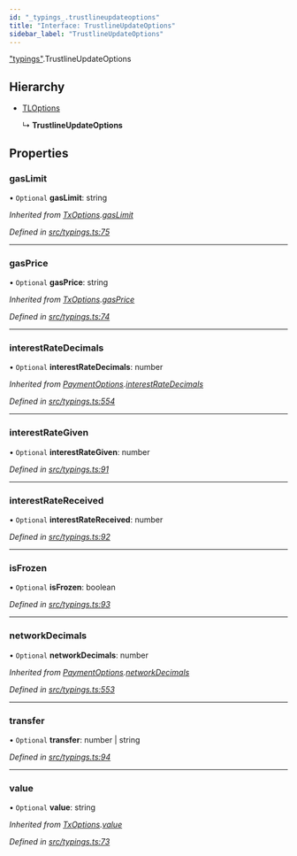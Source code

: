 ```yaml
---
id: "_typings_.trustlineupdateoptions"
title: "Interface: TrustlineUpdateOptions"
sidebar_label: "TrustlineUpdateOptions"
---
```


["typings"](../modules/_typings_.md).TrustlineUpdateOptions

## Hierarchy

* [TLOptions](../modules/_typings_.md#tloptions)

  ↳ **TrustlineUpdateOptions**

## Properties

### gasLimit

• `Optional` **gasLimit**: string

*Inherited from [TxOptions](_typings_.txoptions.md).[gasLimit](_typings_.txoptions.md#gaslimit)*

*Defined in [src/typings.ts:75](https://github.com/trustlines-protocol/clientlib/blob/8b30ce1/src/typings.ts#L75)*

___

### gasPrice

• `Optional` **gasPrice**: string

*Inherited from [TxOptions](_typings_.txoptions.md).[gasPrice](_typings_.txoptions.md#gasprice)*

*Defined in [src/typings.ts:74](https://github.com/trustlines-protocol/clientlib/blob/8b30ce1/src/typings.ts#L74)*

___

### interestRateDecimals

• `Optional` **interestRateDecimals**: number

*Inherited from [PaymentOptions](_typings_.paymentoptions.md).[interestRateDecimals](_typings_.paymentoptions.md#interestratedecimals)*

*Defined in [src/typings.ts:554](https://github.com/trustlines-protocol/clientlib/blob/8b30ce1/src/typings.ts#L554)*

___

### interestRateGiven

• `Optional` **interestRateGiven**: number

*Defined in [src/typings.ts:91](https://github.com/trustlines-protocol/clientlib/blob/8b30ce1/src/typings.ts#L91)*

___

### interestRateReceived

• `Optional` **interestRateReceived**: number

*Defined in [src/typings.ts:92](https://github.com/trustlines-protocol/clientlib/blob/8b30ce1/src/typings.ts#L92)*

___

### isFrozen

• `Optional` **isFrozen**: boolean

*Defined in [src/typings.ts:93](https://github.com/trustlines-protocol/clientlib/blob/8b30ce1/src/typings.ts#L93)*

___

### networkDecimals

• `Optional` **networkDecimals**: number

*Inherited from [PaymentOptions](_typings_.paymentoptions.md).[networkDecimals](_typings_.paymentoptions.md#networkdecimals)*

*Defined in [src/typings.ts:553](https://github.com/trustlines-protocol/clientlib/blob/8b30ce1/src/typings.ts#L553)*

___

### transfer

• `Optional` **transfer**: number \| string

*Defined in [src/typings.ts:94](https://github.com/trustlines-protocol/clientlib/blob/8b30ce1/src/typings.ts#L94)*

___

### value

• `Optional` **value**: string

*Inherited from [TxOptions](_typings_.txoptions.md).[value](_typings_.txoptions.md#value)*

*Defined in [src/typings.ts:73](https://github.com/trustlines-protocol/clientlib/blob/8b30ce1/src/typings.ts#L73)*
